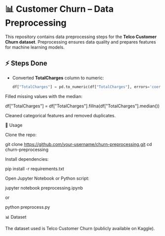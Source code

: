# 📊 Customer Churn – Data Preprocessing  
This repository contains data preprocessing steps for the **Telco Customer Churn dataset**. Preprocessing ensures data quality and prepares features for machine learning models.  
## ⚡ Steps Done  
- Converted **TotalCharges** column to numeric:  
  ```python
  df["TotalCharges"] = pd.to_numeric(df["TotalCharges"], errors='coerce')
Filled missing values with the median:

df["TotalCharges"] = df["TotalCharges"].fillna(df["TotalCharges"].median())


Cleaned categorical features and removed duplicates.

📘 Usage

Clone the repo:

git clone https://github.com/your-username/churn-preprocessing.git
cd churn-preprocessing


Install dependencies:

pip install -r requirements.txt


Open Jupyter Notebook or Python script:

jupyter notebook preprocessing.ipynb

or

python preprocess.py

📊 Dataset

The dataset used is Telco Customer Churn (publicly available on Kaggle).
